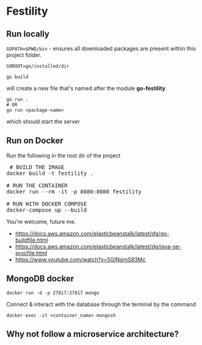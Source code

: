 Festility
=

## Run locally
`GOPATH=$PWD/bin` - ensures all downloaded packages are present within this project folder.

`GOROOT=go/installed/dir`

```
go build
```
will create a new file that's named after the module **go-festility**.


```
go run .
# OR
go run <package-name>
```
which should start the server

## Run on Docker
Run the following in the root dir of the project
<pre>
 # BUILD THE IMAGE
docker build -t festility .

# RUN THE CONTAINER
docker run --rm -it -p 8080:8080 festility

# RUN WITH DOCKER COMPOSE
docker-compose up --build
</pre>

You're welcome, future me.
- https://docs.aws.amazon.com/elasticbeanstalk/latest/dg/go-buildfile.html
- https://docs.aws.amazon.com/elasticbeanstalk/latest/dg/java-se-procfile.html
- https://www.youtube.com/watch?v=5GINgmS93Mc

## MongoDB docker
```
docker run -d -p 27017:27017 mongo
```
Connect & interact with the database through the terminal by the command
```
docker exec -it <container_name> mongosh
```

## Why not follow a microservice architecture?
